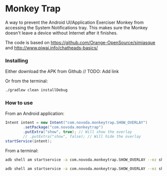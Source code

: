 # Monkey Trap

A way to prevent the Android UI/Application Exerciser Monkey from accessing the System Notifications tray. This makes sure the Monkey doesn't leave a device without Internet after it finishes.

The code is based on https://github.com/Orange-OpenSource/simiasque and http://www.piwai.info/chatheads-basics/


### Installing

Either download the APK from Github // TODO: Add link

Or from the terminal:

```bash
./gradlew clean installDebug
```

### How to use

From an Android application:

```java
Intent intent = new Intent("com.novoda.monkeytrap.SHOW_OVERLAY")
        .setPackage("com.novoda.monkeytrap")
        .putExtra("show", true); // Will show the overlay
        // .putExtra("show", false); // Will hide the overlay
startService(intent);
```

From a terminal:

```bash
adb shell am startservice -a com.novoda.monkeytrap.SHOW_OVERLAY --ez show true # Will show the overlay

adb shell am startservice -a com.novoda.monkeytrap.SHOW_OVERLAY --ez show false # Will hide the overlay
```
